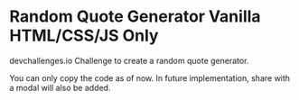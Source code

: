 # Random Quote Generator Vanilla HTML/CSS/JS Only

devchallenges.io Challenge to create a random quote generator. 

You can only copy the code as of now. In future implementation, share with a modal will also be added.
